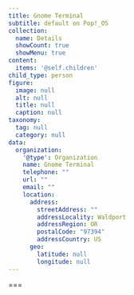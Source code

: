 ```yaml
---
title: Gnome Terminal
subtitle: default on Pop!_OS
collection:
  name: Details
  showCount: true
  showMenu: true
content:
  items: '@self.children'
child_type: person
figure:
  image: null
  alt: null
  title: null
  caption: null
taxonomy:
  tag: null
  category: null
data:
  organization:
    '@type': Organization
    name: Gnome Terminal
    telephone: ""
    url: ""
    email: ""
    location:
      address:
        streetAddress: ""
        addressLocality: Waldport
        addressRegion: OR
        postalCode: "97394"
        addressCountry: US
      geo:
        latitude: null
        longitude: null
---
```




===
